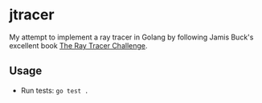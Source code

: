 # jtracer

My attempt to implement a ray tracer in Golang by following Jamis Buck's excellent book [The Ray Tracer Challenge](http://raytracerchallenge.com).

## Usage

* Run tests: `go test .`